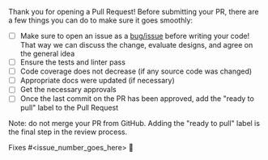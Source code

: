 Thank you for opening a Pull Request! Before submitting your PR, there are a few things you can do to make sure it goes smoothly:
- [ ] Make sure to open an issue as a [bug/issue](https://github.com/googleapis/python-aiplatform/issues/new/choose) before writing your code!  That way we can discuss the change, evaluate designs, and agree on the general idea
- [ ] Ensure the tests and linter pass
- [ ] Code coverage does not decrease (if any source code was changed)
- [ ] Appropriate docs were updated (if necessary)
- [ ] Get the necessary approvals
- [ ] Once the last commit on the PR has been approved, add the "ready to pull" label to the Pull Request

Note: do not merge your PR from GitHub. Adding the "ready to pull" label is the final step in the review process.

Fixes #<issue_number_goes_here> 🦕
